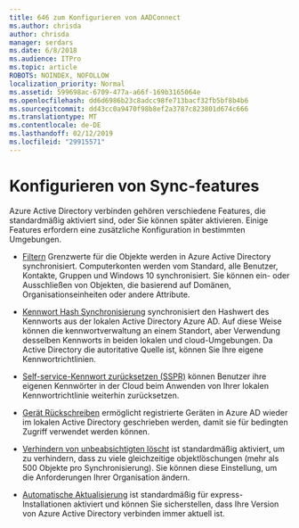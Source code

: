 ```yaml
---
title: 646 zum Konfigurieren von AADConnect
ms.author: chrisda
author: chrisda
manager: serdars
ms.date: 6/8/2018
ms.audience: ITPro
ms.topic: article
ROBOTS: NOINDEX, NOFOLLOW
localization_priority: Normal
ms.assetid: 599698ac-6709-477a-a66f-169b3165064e
ms.openlocfilehash: dd6d6986b23c8adcc98fe713bacf32fb5bf8b4b6
ms.sourcegitcommit: dd43cc0a9470f98b8ef2a3787c823801d674c666
ms.translationtype: MT
ms.contentlocale: de-DE
ms.lasthandoff: 02/12/2019
ms.locfileid: "29915571"
---
```

# <a name="configure-sync-features"></a>Konfigurieren von Sync-features

Azure Active Directory verbinden gehören verschiedene Features, die standardmäßig aktiviert sind, oder Sie können später aktivieren. Einige Features erfordern eine zusätzliche Konfiguration in bestimmten Umgebungen.
  
- [Filtern](https://docs.microsoft.com/azure/active-directory/connect/active-directory-aadconnectsync-configure-filtering) Grenzwerte für die Objekte werden in Azure Active Directory synchronisiert. Computerkonten werden vom Standard, alle Benutzer, Kontakte, Gruppen und Windows 10 synchronisiert. Sie können ein- oder Ausschließen von Objekten, die basierend auf Domänen, Organisationseinheiten oder andere Attribute. 
    
- [Kennwort Hash Synchronisierung](https://docs.microsoft.com/azure/active-directory/connect/active-directory-aadconnectsync-implement-password-hash-synchronization) synchronisiert den Hashwert des Kennworts aus der lokalen Active Directory Azure AD. Auf diese Weise können die kennwortverwaltung an einem Standort, aber Verwendung desselben Kennworts in beiden lokalen und cloud-Umgebungen. Da Active Directory die autoritative Quelle ist, können Sie Ihre eigene Kennwortrichtlinien. 
    
- [Self-service-Kennwort zurücksetzen (SSPR)](https://docs.microsoft.com/azure/active-directory/authentication/quickstart-sspr) können Benutzer ihre eigenen Kennwörter in der Cloud beim Anwenden von Ihrer lokalen Kennwortrichtlinie weiterhin zurücksetzen. 
    
- [Gerät Rückschreiben](https://docs.microsoft.com/azure/active-directory/connect/active-directory-aadconnect-feature-device-writeback) ermöglicht registrierte Geräten in Azure AD wieder im lokalen Active Directory geschrieben werden, damit sie für bedingten Zugriff verwendet werden können. 
    
- [Verhindern von unbeabsichtigten löscht](https://docs.microsoft.com/azure/active-directory/connect/active-directory-aadconnectsync-feature-prevent-accidental-deletes) ist standardmäßig aktiviert, um zu verhindern, dass zu viele gleichzeitige objektlöschungen (mehr als 500 Objekte pro Synchronisierung). Sie können diese Einstellung, um die Anforderungen Ihrer Organisation ändern. 
    
- [Automatische Aktualisierung](https://docs.microsoft.com/azure/active-directory/connect/active-directory-aadconnect-feature-automatic-upgrade) ist standardmäßig für express-Installationen aktiviert und können Sie sicherstellen, dass Ihre Version von Azure Active Directory verbinden immer aktuell ist. 
    

